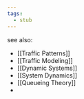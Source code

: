 ```yaml
---
tags:
  - stub
---
```


see also:
- [[Traffic Patterns]]
- [[Traffic Modeling]]
- [[Dynamic Systems]]
- [[System Dynamics]]
- [[Queueing Theory]]
- 